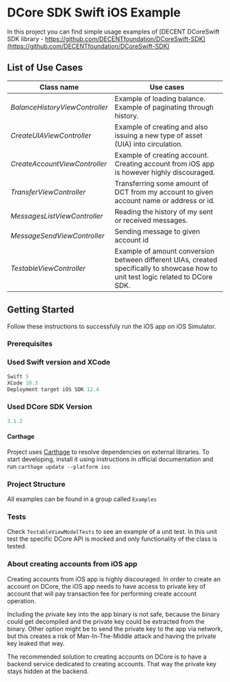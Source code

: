# DCore SDK Swift iOS Example #

In this project you can find simple usage examples of [DECENT DCoreSwift SDK library - https://github.com/DECENTfoundation/DCoreSwift-SDK](https://github.com/DECENTfoundation/DCoreSwift-SDK)

## List of Use Cases ##

| Class name                     | Use cases                                                                                                                          |
|--------------------------------|------------------------------------------------------------------------------------------------------------------------------------|
| *BalanceHistoryViewController* | Example of loading balance. Example of paginating through history.                                                                 |
| *CreateUIAViewController*      | Example of creating and also issuing a new type of asset (UIA) into circulation.                                                   |
| *CreateAccountViewController*  | Example of creating account. Creating account from iOS app is however highly discouraged.                                          |
| *TransferViewController*       | Transferring some amount of DCT from my account to given account name or address or id.                                            |
| *MessagesListViewController*   | Reading the history of my sent or received messages.                                                                               |
| *MessageSendViewController*    | Sending message to given account id                                                                                                |
| *TestableViewController*       | Example of amount conversion between different UIAs, created specifically to showcase how to unit test logic related to DCore SDK. |

## Getting Started ##
Follow these instructions to successfuly run the iOS app on iOS Simulator.

### Prerequisites ###
### Used Swift version and XCode ###
```Swift
Swift 5
XCode 10.3
Deployment target iOS SDK 12.4
```
### Used DCore SDK Version ###
```Swift
3.1.2
```

#### Carthage ####
Project uses [Carthage](https://github.com/Carthage/Carthage) to resolve dependencies on external libraries. To start developing, install it using instructions in official documentation and run `carthage update --platform ios`

### Project Structure ###
All examples can be found in a group called `Examples`

### Tests ###
Check `TestableViewModelTests` to see an example of a unit test. In this unit test the specific DCore API is mocked and only functionality of the class is tested.

### About creating accounts from iOS app ###
Creating accounts from iOS app is highly discouraged. In order to create an account on DCore, the iOS app needs to have access to private key of account that will pay transaction fee for performing create account operation. 

Including the private key into the app binary is not safe, because the binary could get decompiled and the private key could be extracted from the binary. Other option might be to send the private key to the app via network, but this creates a risk of Man-In-The-Middle attack and having the private key leaked that way.

The recommended solution to creating accounts on DCore is to have a backend service dedicated to creating accounts. That way the private key stays hidden at the backend.
